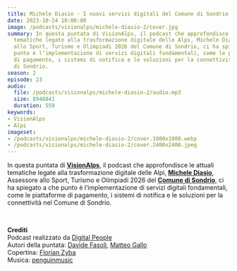 ```yaml
---
title: Michele Diasio - I nuovi servizi digitali del Comune di Sondrio @Sondrio
date: 2023-10-24 18:00:00
image: /podcasts/visionalps/michele-diasio-2/cover.jpg
summary: In questa puntata di VisionAlps, il podcast che approfondisce le attuali
  tematiche legate alla trasformazione digitale delle Alpi, Michele Diasio, Assessore
  allo Sport, Turismo e Olimpiadi 2026 del Comune di Sondrio, ci ha spiegato a che
  punto è l’implementazione di servizi digitali fondamentali, come le piattaforme
  di pagamento, i sistemi di notifica e le soluzioni per la connettività nel Comune
  di Sondrio.
season: 2
episode: 23
audio:
  file: /podcasts/visionalps/michele-diasio-2/audio.mp3
  size: 8948841
  duration: 559
keywords:
- VisionAlps
- Alpi
imageset:
- /podcasts/visionalps/michele-diasio-2/cover.1000x1000.webp
- /podcasts/visionalps/michele-diasio-2/cover.2400x2400.jpeg
---
```


In questa puntata di **[VisionAlps](https://www.visionalps.com/)**, il podcast che approfondisce le attuali tematiche legate alla trasformazione digitale delle Alpi, **[Michele Diasio](https://www.linkedin.com/in/michele-diasio-02365384?trk=blended-typeahead)**, Assessore allo Sport, Turismo e Olimpiadi 2026 del **[Comune di Sondrio](https://www.comune.sondrio.it/)**, ci ha spiegato a che punto è l’implementazione di servizi digitali fondamentali, come le piattaforme di pagamento, i sistemi di notifica e le soluzioni per la connettività nel Comune di Sondrio.

<br>

**Crediti**<br>
Podcast realizzato da [Digital People](https://w3id.org/digitalpeople)<br>
Autori della puntata: [Davide Fasoli](https://www.linkedin.com/in/davide-fasoli-2b3246179/), [Matteo Gallo](https://www.linkedin.com/in/matteo-gallo-4a5ab31a8/)<br>
Copertina: [Florian Zyba](https://www.linkedin.com/in/florian-zyba/)<br>
Musica: [penguinmusic](https://pixabay.com/users/penguinmusic-24940186/)